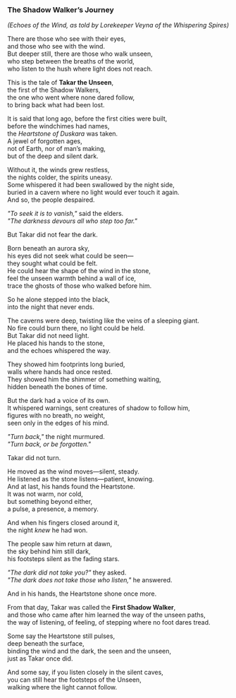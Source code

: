### The Shadow Walker’s Journey  
*(Echoes of the Wind, as told by Lorekeeper Veyna of the Whispering Spires)*  

There are those who see with their eyes,  
and those who see with the wind.  
But deeper still, there are those who walk unseen,  
who step between the breaths of the world,  
who listen to the hush where light does not reach.  

This is the tale of **Takar the Unseen**,  
the first of the Shadow Walkers,  
the one who went where none dared follow,  
to bring back what had been lost.  

It is said that long ago, before the first cities were built,  
before the windchimes had names,  
the *Heartstone of Duskara* was taken.  
A jewel of forgotten ages,  
not of Earth, nor of man’s making,  
but of the deep and silent dark.  

Without it, the winds grew restless,  
the nights colder, the spirits uneasy.  
Some whispered it had been swallowed by the night side,  
buried in a cavern where no light would ever touch it again.  
And so, the people despaired.  

*"To seek it is to vanish,"* said the elders.  
*"The darkness devours all who step too far."*  

But Takar did not fear the dark.  

Born beneath an aurora sky,  
his eyes did not seek what could be seen—  
they sought what could be felt.  
He could hear the shape of the wind in the stone,  
feel the unseen warmth behind a wall of ice,  
trace the ghosts of those who walked before him.  

So he alone stepped into the black,  
into the night that never ends.  

The caverns were deep, twisting like the veins of a sleeping giant.  
No fire could burn there, no light could be held.  
But Takar did not need light.  
He placed his hands to the stone,  
and the echoes whispered the way.  

They showed him footprints long buried,  
walls where hands had once rested.  
They showed him the shimmer of something waiting,  
hidden beneath the bones of time.  

But the dark had a voice of its own.  
It whispered warnings, sent creatures of shadow to follow him,  
figures with no breath, no weight,  
seen only in the edges of his mind.  

*"Turn back,"* the night murmured.  
*"Turn back, or be forgotten."*  

Takar did not turn.  

He moved as the wind moves—silent, steady.  
He listened as the stone listens—patient, knowing.  
And at last, his hands found the Heartstone.  
It was not warm, nor cold,  
but something beyond either,  
a pulse, a presence, a memory.  

And when his fingers closed around it,  
the night *knew* he had won.  

The people saw him return at dawn,  
the sky behind him still dark,  
his footsteps silent as the fading stars.  

*"The dark did not take you?"* they asked.  
*"The dark does not take those who listen,"* he answered.  

And in his hands, the Heartstone shone once more.  

From that day, Takar was called the **First Shadow Walker**,  
and those who came after him learned the way of the unseen paths,  
the way of listening, of feeling, of stepping where no foot dares tread.  

Some say the Heartstone still pulses,  
deep beneath the surface,  
binding the wind and the dark, the seen and the unseen,  
just as Takar once did.  

And some say, if you listen closely in the silent caves,  
you can still hear the footsteps of the Unseen,  
walking where the light cannot follow.

